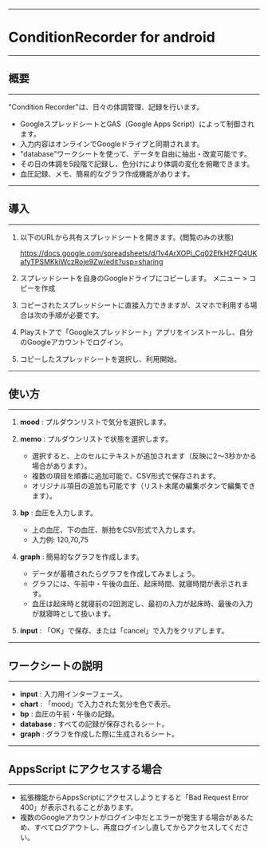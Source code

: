 --------------------------------------------------------

# ConditionRecorder for android

--------------------------------------------------------
## 概要
--------------------------------------------------------

"Condition Recorder"は、日々の体調管理、記録を行います。

- GoogleスプレッドシートとGAS（Google Apps Script）によって制御されます。
- 入力内容はオンラインでGoogleドライブと同期されます。
- "database"ワークシートを使って、データを自由に抽出・改変可能です。
- その日の体調を5段階で記録し、色分けにより体調の変化を俯瞰できます。
- 血圧記録、メモ、簡易的なグラフ作成機能があります。

--------------------------------------------------------
## 導入
--------------------------------------------------------

1. 以下のURLから共有スプレッドシートを開きます。(閲覧のみの状態)
   
   https://docs.google.com/spreadsheets/d/1v4ArXOPi_Cq02EfkH2FQ4UKafyTPSMKkiWczRoje9Zw/edit?usp=sharing
   

3. スプレッドシートを自身のGoogleドライブにコピーします。
   メニュー > コピーを作成

4. コピーされたスプレッドシートに直接入力できますが、スマホで利用する場合は次の手順が必要です。

5. Playストアで「Googleスプレッドシート」アプリをインストールし、自分のGoogleアカウントでログイン。

6. コピーしたスプレッドシートを選択し、利用開始。

--------------------------------------------------------
## 使い方
--------------------------------------------------------

1. **mood** : プルダウンリストで気分を選択します。

2. **memo** : プルダウンリストで状態を選択します。
   - 選択すると、上のセルにテキストが追加されます（反映に2〜3秒かかる場合があります）。
   - 複数の項目を順番に追加可能で、CSV形式で保存されます。
   - オリジナル項目の追加も可能です（リスト末尾の編集ボタンで編集できます）。

3. **bp** : 血圧を入力します。
   - 上の血圧、下の血圧、脈拍をCSV形式で入力します。
   - 入力例: 120,70,75

4. **graph** : 簡易的なグラフを作成します。
   - データが蓄積されたらグラフを作成してみましょう。
   - グラフには、午前中・午後の血圧、起床時間、就寝時間が表示されます。
   - 血圧は起床時と就寝前の2回測定し、最初の入力が起床時、最後の入力が就寝時として扱います。

5. **input** : 「OK」で保存、または「cancel」で入力をクリアします。

--------------------------------------------------------
## ワークシートの説明
--------------------------------------------------------

- **input** : 入力用インターフェース。
- **chart** : 「mood」で入力された気分を色で表示。
- **bp** : 血圧の午前・午後の記録。
- **database** : すべての記録が保存されるシート。
- **graph** : グラフを作成した際に生成されるシート。

--------------------------------------------------------
## AppsScript にアクセスする場合
--------------------------------------------------------

- 拡張機能からAppsScriptにアクセスしようとすると「Bad Request Error 400」が表示されることがあります。
- 複数のGoogleアカウントがログイン中だとエラーが発生する場合があるため、すべてログアウトし、再度ログインし直してからアクセスしてください。

